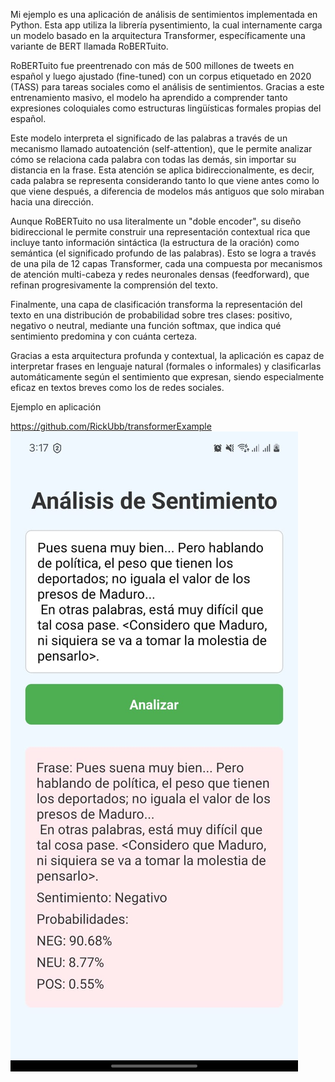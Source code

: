 Mi ejemplo es una aplicación de análisis de sentimientos implementada en Python. Esta app utiliza la librería pysentimiento, la cual internamente carga un modelo basado en la arquitectura Transformer, específicamente una variante de BERT llamada RoBERTuito.

RoBERTuito fue preentrenado con más de 500 millones de tweets en español y luego ajustado (fine-tuned) con un corpus etiquetado en 2020 (TASS) para tareas sociales como el análisis de sentimientos. Gracias a este entrenamiento masivo, el modelo ha aprendido a comprender tanto expresiones coloquiales como estructuras lingüísticas formales propias del español.

Este modelo interpreta el significado de las palabras a través de un mecanismo llamado autoatención (self-attention), que le permite analizar cómo se relaciona cada palabra con todas las demás, sin importar su distancia en la frase. Esta atención se aplica bidireccionalmente, es decir, cada palabra se representa considerando tanto lo que viene antes como lo que viene después, a diferencia de modelos más antiguos que solo miraban hacia una dirección.

Aunque RoBERTuito no usa literalmente un "doble encoder", su diseño bidireccional le permite construir una representación contextual rica que incluye tanto información sintáctica (la estructura de la oración) como semántica (el significado profundo de las palabras). Esto se logra a través de una pila de 12 capas Transformer, cada una compuesta por mecanismos de atención multi-cabeza y redes neuronales densas (feedforward), que refinan progresivamente la comprensión del texto.

Finalmente, una capa de clasificación transforma la representación del texto en una distribución de probabilidad sobre tres clases: positivo, negativo o neutral, mediante una función softmax, que indica qué sentimiento predomina y con cuánta certeza.

Gracias a esta arquitectura profunda y contextual, la aplicación es capaz de interpretar frases en lenguaje natural (formales o informales) y clasificarlas automáticamente según el sentimiento que expresan, siendo especialmente eficaz en textos breves como los de redes sociales.

Ejemplo en aplicación

https://github.com/RickUbb/transformerExample
![Example](https://github.com/RickUbb/feelingAnalysis/blob/main/Example.jpeg?raw=true)
